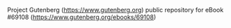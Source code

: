 Project Gutenberg (https://www.gutenberg.org) public repository for
eBook #69108 (https://www.gutenberg.org/ebooks/69108)
